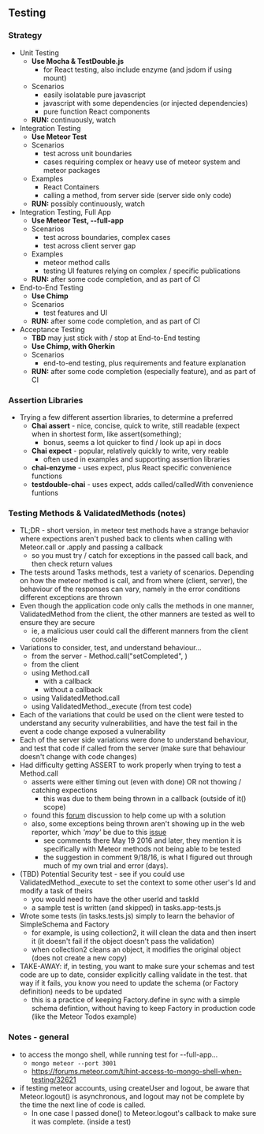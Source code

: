 
## Testing
### Strategy
* Unit Testing
    * __Use Mocha & TestDouble.js__
      * for React testing, also include enzyme (and jsdom if using mount)
    * Scenarios
        * easily isolatable pure javascript
        * javascript with some dependencies (or injected dependencies)
        * pure function React components
    * __RUN:__ continuously, watch 
* Integration Testing
    * __Use Meteor Test__
    * Scenarios
        * test across unit boundaries
        * cases requiring complex or heavy use of meteor system and meteor packages
    * Examples
        * React Containers
        * calling a method, from server side (server side only code)
    * __RUN:__ possibly continuously, watch 
* Integration Testing, Full App 
    * __Use Meteor Test, --full-app__
    * Scenarios
        * test across boundaries, complex cases
        * test across client server gap
    * Examples
        * meteor method calls
        * testing UI features relying on complex / specific publications
    * __RUN:__ after some code completion, and as part of CI
* End-to-End Testing
    * __Use Chimp__
    * Scenarios
        * test features and UI
    * __RUN:__ after some code completion, and as part of CI
* Acceptance Testing
    * __TBD__ may just stick with / stop at End-to-End testing
    * __Use Chimp, with Gherkin__
    * Scenarios
        * end-to-end testing, plus requirements and feature explanation
    * __RUN:__ after some code completion (especially feature), and as part of CI

### Assertion Libraries
* Trying a few different assertion libraries, to determine a preferred
    * __Chai assert__ - nice, concise, quick to write, still readable (expect when in shortest form, like assert(something); 
        * bonus, seems a lot quicker to find / look up api in docs
    * __Chai expect__ - popular, relatively quickly to write, very reable
        * often used in examples and supporting assertion libraries
    * __chai-enzyme__ - uses expect, plus React specific convenience functions
    * __testdouble-chai__ - uses expect, adds called/calledWith convenience funtions
    
### Testing Methods & ValidatedMethods (notes)
* TL;DR - short version, in meteor test methods have a strange behavior where expections aren't pushed back to clients when calling with Meteor.call or .apply and passing a callback
    * so you must try / catch for exceptions in the passed call back, and then check return values
* The tests around Tasks methods, test a variety of scenarios. Depending on how the meteor method is call, and from where (client, server), the behaviour of the responses can vary, namely in the error conditions different exceptions are thrown
* Even though the application code only calls the methods in one manner, ValidatedMethod from the client, the other manners are tested as well to ensure they are secure
    * ie, a malicious user could call the different manners from the client console
* Variations to consider, test, and understand behaviour...
    * from the server - Method.call("setCompleted", )
    * from the client
    * using Method.call
        * with a callback
        * without a callback
    * using ValidatedMethod.call
    * using ValidatedMethod._execute (from test code)
* Each of the variations that could be used on the client were tested to understand any security vulnerabilities, and have the test fail in the event a code change exposed a vulnerability
* Each of the server side variations were done to understand behaviour, and test that code if called from the server (make sure that behaviour doesn't change with code changes)
* Had difficulty getting ASSERT to work properly when trying to test a Method.call
    * asserts were either timing out (even with done) OR not thowing / catching expections
        * this was due to them being thrown in a callback (outside of it() scope)
    * found this [forum](https://forums.meteor.com/t/how-to-test-meteor-methods/21710/11) discussion to help come up with a solution
    * also, some exceptions being thrown aren't showing up in the web reporter, which _'may'_ be due to this [issue](https://github.com/practicalmeteor/meteor-mocha/issues/11)
        * see comments there May 19 2016 and later, they mention it is specifically with Meteor methods not being able to be tested
        * the suggestion in comment 9/18/16, is what I figured out through much of my own trial and error (days).
* (TBD) Potential Security test - see if you could use ValidatedMethod._execute to set the context to some other user's Id and modify a task of theirs
    * you would need to have the other userId and taskId
    * a sample test is written (and skipped) in tasks.app-tests.js
* Wrote some tests (in tasks.tests.js) simply to learn the behavior of SimpleSchema and Factory
    * for example, is using collection2, it will clean the data and then insert it (it doesn't fail if the object doesn't pass the validation)
    * when collection2 cleans an object, it modifies the original object (does not create a new copy)
* TAKE-AWAY: if, in testing, you want to make sure your schemas and test code are up to date, consider explicitly calling validate in the test. that way if it fails, you know you need to update the schema (or Factory definition) needs to be updated
    * this is a practice of keeping Factory.define in sync with a simple schema defintion, without having to keep Factory in production code (like the Meteor Todos example)

### Notes - general
* to access the mongo shell, while running test for --full-app...
    - `mongo meteor --port 3001`
    - https://forums.meteor.com/t/hint-access-to-mongo-shell-when-testing/32621
* if testing meteor accounts, using createUser and logout, be aware that Meteor.logout() is asynchronous, and logout may not be complete by the time the next line of code is called.
    - In one case I passed done() to Meteor.logout's callback to make sure it was complete. (inside a test)
